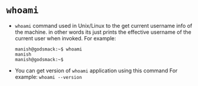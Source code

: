 # `whoami `

- `whoami` command  used in Unix/Linux to the get current username info of the machine. in other words its just prints the effective username of the current user when invoked. 
 For example: 
   ```
   manish@godsmack:~$ whoami 
   manish
   manish@godsmack:~$ 
  ```

- You can get version of `whoami` application using this command
 For example: `whoami --version`


